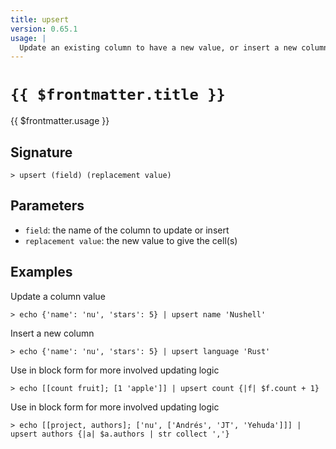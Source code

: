 ```yaml
---
title: upsert
version: 0.65.1
usage: |
  Update an existing column to have a new value, or insert a new column.
---
```


# <code>{{ $frontmatter.title }}</code>

<div style='white-space: pre-wrap;'>{{ $frontmatter.usage }}</div>

## Signature

```> upsert (field) (replacement value)```

## Parameters

 -  `field`: the name of the column to update or insert
 -  `replacement value`: the new value to give the cell(s)

## Examples

Update a column value
```shell
> echo {'name': 'nu', 'stars': 5} | upsert name 'Nushell'
```

Insert a new column
```shell
> echo {'name': 'nu', 'stars': 5} | upsert language 'Rust'
```

Use in block form for more involved updating logic
```shell
> echo [[count fruit]; [1 'apple']] | upsert count {|f| $f.count + 1}
```

Use in block form for more involved updating logic
```shell
> echo [[project, authors]; ['nu', ['Andrés', 'JT', 'Yehuda']]] | upsert authors {|a| $a.authors | str collect ','}
```
